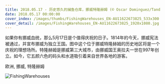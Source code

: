 ```yaml
---
title: 2018.05.17 - 历史悠久的捕鱼仓库，挪威特隆赫姆 (© Oscar Dominguez/Tandem Stills + Motion)
date: 2018.05.17 00:00:00
cover_index: /images/thumbs/FishingWarehouses_EN-AU11622673825_533x300.jpg
cover_detail: /images/FishingWarehouses_EN-AU11622673825_1920x1080.jpg
---
```


如果你有挪威血统，那么5月17日是个值得庆祝的日子。1814年的今天，挪威宪法被通过，并宣布挪威为独立王国。图中这个位于挪威特隆赫姆的历史地区将是一个庆祝的理想场所。特隆赫姆是挪威第三大城市，由挪威国王奥拉夫一世在997年创立。如今，它五颜六色的码头和水道吸引着来自世界各地的游客。

欧洲, 挪威, 特隆赫姆

![FishingWarehouses](/images/FishingWarehouses_EN-AU11622673825_1920x1080.jpg)
